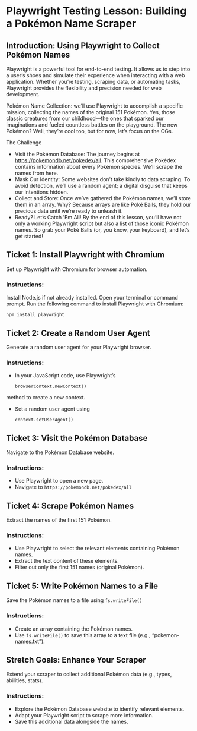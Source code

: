 # Playwright Testing Lesson: Building a Pokémon Name Scraper

## Introduction: Using Playwright to Collect Pokémon Names

Playwright is a powerful tool for end-to-end testing. It allows us to step into a user’s shoes and simulate their experience when interacting with a web application. Whether you’re testing, scraping data, or automating tasks, Playwright provides the flexibility and precision needed for web development.

Pokémon Name Collection: we’ll use Playwright to accomplish a specific mission, collecting the names of the original 151 Pokémon. Yes, those classic creatures from our childhood—the ones that sparked our imaginations and fueled countless battles on the playground. The new Pokémon? Well, they’re cool too, but for now, let’s focus on the OGs.

The Challenge

- Visit the Pokémon Database: The journey begins at https://pokemondb.net/pokedex/all. This comprehensive Pokédex contains information about every Pokémon species. We’ll scrape the names from here.
- Mask Our Identity: Some websites don’t take kindly to data scraping. To avoid detection, we’ll use a random agent; a digital disguise that keeps our intentions hidden.
- Collect and Store: Once we’ve gathered the Pokémon names, we’ll store them in an array. Why? Because arrays are like Poké Balls, they hold our precious data until we’re ready to unleash it.
- Ready? Let’s Catch 'Em All! By the end of this lesson, you’ll have not only a working Playwright script but also a list of those iconic Pokémon names. So grab your Poké Balls (or, you know, your keyboard), and let’s get started!

## Ticket 1: Install Playwright with Chromium

Set up Playwright with Chromium for browser automation.

### Instructions:

Install Node.js if not already installed.
Open your terminal or command prompt.
Run the following command to install Playwright with Chromium:

`npm install playwright`

## Ticket 2: Create a Random User Agent

Generate a random user agent for your Playwright browser.

### Instructions:

- In your JavaScript code, use Playwright’s

  `browserContext.newContext()`

method to create a new context.

- Set a random user agent using

  `context.setUserAgent()`

## Ticket 3: Visit the Pokémon Database

Navigate to the Pokémon Database website.

### Instructions:

- Use Playwright to open a new page.
- Navigate to `https://pokemondb.net/pokedex/all`

## Ticket 4: Scrape Pokémon Names

Extract the names of the first 151 Pokémon.

### Instructions:

- Use Playwright to select the relevant elements containing Pokémon names.
- Extract the text content of these elements.
- Filter out only the first 151 names (original Pokémon).

## Ticket 5: Write Pokémon Names to a File

Save the Pokémon names to a file using `fs.writeFile()`

### Instructions:

- Create an array containing the Pokémon names.
- Use `fs.writeFile()` to save this array to a text file (e.g., “pokemon-names.txt”).

## Stretch Goals: Enhance Your Scraper

Extend your scraper to collect additional Pokémon data (e.g., types, abilities, stats).

### Instructions:

- Explore the Pokémon Database website to identify relevant elements.
- Adapt your Playwright script to scrape more information.
- Save this additional data alongside the names.
